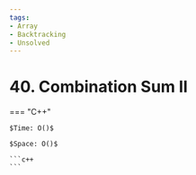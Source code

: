 ```yaml
---
tags:
- Array
- Backtracking
- Unsolved
---
```



# 40. Combination Sum II

=== "C++"

    $Time: O()$

    $Space: O()$

    ```c++
    ```